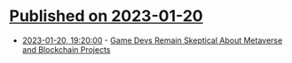 # [Published on 2023-01-20](index.md)

* [2023-01-20, 19:20:00](https://developers.slashdot.org/story/23/01/20/1741223/game-devs-remain-skeptical-about-metaverse-and-blockchain-projects?utm_source=rss1.0mainlinkanon&utm_medium=feed) - [Game Devs Remain Skeptical About Metaverse and Blockchain Projects](https://developers.slashdot.org/story/23/01/20/1741223/game-devs-remain-skeptical-about-metaverse-and-blockchain-projects?utm_source=rss1.0mainlinkanon&utm_medium=feed)

